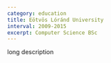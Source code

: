```yaml
---
category: education
title: Eötvös Lóránd University
interval: 2009-2015
excerpt: Computer Science BSc
---
```

long description
